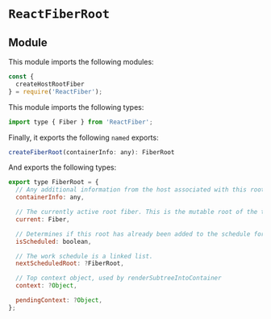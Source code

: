 # `ReactFiberRoot`

## Module

This module imports the following modules:

```js
const {
  createHostRootFiber
} = require('ReactFiber');
```

This module imports the following types:

```js
import type { Fiber } from 'ReactFiber';
```

Finally, it exports the following `named` exports:

```js
createFiberRoot(containerInfo: any): FiberRoot
```

And exports the following types:

```js
export type FiberRoot = {
  // Any additional information from the host associated with this root.
  containerInfo: any,

  // The currently active root fiber. This is the mutable root of the tree.
  current: Fiber,

  // Determines if this root has already been added to the schedule for work.
  isScheduled: boolean,

  // The work schedule is a linked list.
  nextScheduledRoot: ?FiberRoot,

  // Top context object, used by renderSubtreeIntoContainer
  context: ?Object,

  pendingContext: ?Object,
};
```
